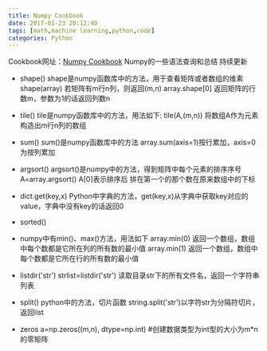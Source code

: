 ```yaml
---
title: Numpy Cookbook
date: 2017-01-23 20:12:40
tags: [math,machine learning,python,code]
categories: Python
---
```

Cookbook网址：[Numpy Cookbook](https://docs.scipy.org/doc/numpy-dev/user/quickstart.html)
Numpy的一些语法查询和总结
持续更新

<!--more-->

- shape()
shape是numpy函数库中的方法，用于查看矩阵或者数组的维素
shape(array) 若矩阵有m行n列，则返回(m,n)
array.shape[0] 返回矩阵的行数m，参数为1的话返回列数n

- tile()
tile是numpy函数库中的方法，用法如下:
tile(A,(m,n))  将数组A作为元素构造出m行n列的数组

- sum()
sum()是numpy函数库中的方法
array.sum(axis=1)按行累加，axis=0为按列累加

- argsort()
argsort()是numpy中的方法，得到矩阵中每个元素的排序序号 
A=array.argsort()  A[0]表示排序后 排在第一个的那个数在原来数组中的下标

- dict.get(key,x)
Python中字典的方法，get(key,x)从字典中获取key对应的value，字典中没有key的话返回0

- sorted()

- numpy中有min()、max()方法，用法如下
array.min(0)  返回一个数组，数组中每个数都是它所在列的所有数的最小值
array.min(1)  返回一个数组，数组中每个数都是它所在行的所有数的最小值

-	listdir('str')
strlist=listdir('str')  读取目录str下的所有文件名，返回一个字符串列表

-	split()
python中的方法，切片函数
string.split('str')以字符str为分隔符切片，返回list

-	zeros
a=np.zeros((m,n), dtype=np.int) #创建数据类型为int型的大小为m*n的零矩阵